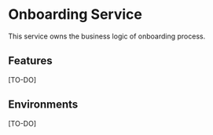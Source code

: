 # Onboarding Service

This service owns the business logic of onboarding process.

## Features

[TO-DO]

## Environments

[TO-DO]